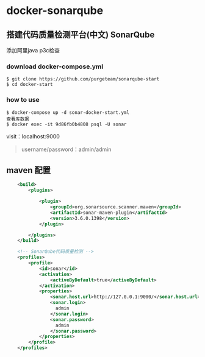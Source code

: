 # docker-sonarqube

## 搭建代码质量检测平台(中文) SonarQube

添加阿里java p3c检查

### download docker-compose.yml
```
$ git clone https://github.com/purgeteam/sonarqube-start
$ cd docker-start
```
### how to use
```
$ docker-compose up -d sonar-docker-start.yml
查看库数据
$ docker exec -it 9d86fb0b4808 psql -U sonar
```
visit：localhost:9000
> username/password：admin/admin



## maven 配置

```.xml
    <build>
        <plugins>

            <plugin>
                <groupId>org.sonarsource.scanner.maven</groupId>
                <artifactId>sonar-maven-plugin</artifactId>
                <version>3.6.0.1398</version>
            </plugin>

        </plugins>
    </build>

    <!-- SonarQube代码质量检测 -->
    <profiles>
        <profile>
            <id>sonar</id>
            <activation>
                <activeByDefault>true</activeByDefault>
            </activation>
            <properties>
                <sonar.host.url>http://127.0.0.1:9000/</sonar.host.url>
                <sonar.login>
                  admin
                </sonar.login>
                <sonar.password>
                  admin     
                </sonar.password>  
            </properties>
        </profile>
    </profiles>
```
